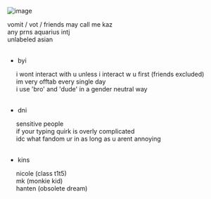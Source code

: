 ![image](https://user-images.githubusercontent.com/93667509/160171872-0eed554a-b560-4788-8f97-a4cdbd9f8b53.png)

vomit / vot / friends may call me kaz<br>
any prns aquarius intj<br>
unlabeled asian<br>
<br>
<ul>
	<li>byi</li>
</ul>
<div style="margin-left: 20px;">
	i wont interact with u unless i interact w u first (friends excluded)<br>
	im very offtab every single day<br>
	i use 'bro' and 'dude' in a gender neutral way<br>
	<br>
</div>
<ul>
	<li>dni</li>
</ul>
<div style="margin-left: 20px;">
	sensitive people<br>
	if your typing quirk is overly complicated<br>
	idc what fandom ur in as long as u arent annoying<br>
	<br>
</div>
<ul>
	<li>kins</li>
</ul>
<div style="margin-left: 20px;">
	nicole (class t1t5)<br>
	mk (monkie kid)<br>
	hanten (obsolete dream)<br>
</div>
<div style="margin-left: 20px;">
</div>
<div style="margin-left: 20px;">
</div>
